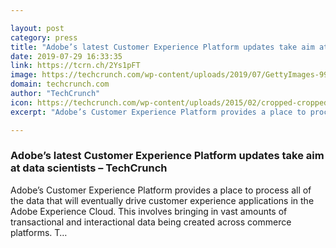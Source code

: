 ```yaml
---

layout: post
category: press
title: "Adobe’s latest Customer Experience Platform updates take aim at data scientists"
date: 2019-07-29 16:33:35
link: https://tcrn.ch/2Ys1pFT
image: https://techcrunch.com/wp-content/uploads/2019/07/GettyImages-991533180.jpg?w=533
domain: techcrunch.com
author: "TechCrunch"
icon: https://techcrunch.com/wp-content/uploads/2015/02/cropped-cropped-favicon-gradient.png?w=180
excerpt: "Adobe’s Customer Experience Platform provides a place to process all of the data that will eventually drive customer experience applications in the Adobe Experience Cloud. This involves bringing in vast amounts of transactional and interactional data being created across commerce platforms. T…"

---
```


### Adobe’s latest Customer Experience Platform updates take aim at data scientists – TechCrunch

Adobe’s Customer Experience Platform provides a place to process all of the data that will eventually drive customer experience applications in the Adobe Experience Cloud. This involves bringing in vast amounts of transactional and interactional data being created across commerce platforms. T…